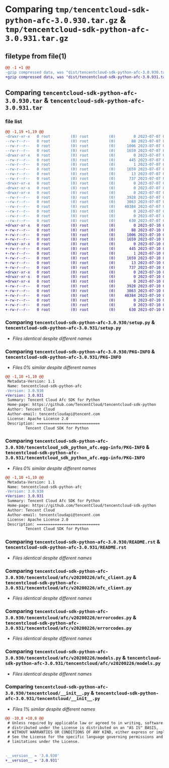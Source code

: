 # Comparing `tmp/tencentcloud-sdk-python-afc-3.0.930.tar.gz` & `tmp/tencentcloud-sdk-python-afc-3.0.931.tar.gz`

## filetype from file(1)

```diff
@@ -1 +1 @@
-gzip compressed data, was "dist/tencentcloud-sdk-python-afc-3.0.930.tar", last modified: Fri Jul  7 00:15:17 2023, max compression
+gzip compressed data, was "dist/tencentcloud-sdk-python-afc-3.0.931.tar", last modified: Mon Jul 10 00:29:06 2023, max compression
```

## Comparing `tencentcloud-sdk-python-afc-3.0.930.tar` & `tencentcloud-sdk-python-afc-3.0.931.tar`

### file list

```diff
@@ -1,19 +1,19 @@
-drwxr-xr-x   0 root         (0) root         (0)        0 2023-07-07 00:15:17.000000 tencentcloud-sdk-python-afc-3.0.930/
--rw-r--r--   0 root         (0) root         (0)       88 2023-07-07 00:15:17.000000 tencentcloud-sdk-python-afc-3.0.930/setup.cfg
--rw-r--r--   0 root         (0) root         (0)     1006 2023-07-07 00:15:17.000000 tencentcloud-sdk-python-afc-3.0.930/setup.py
--rw-r--r--   0 root         (0) root         (0)     1659 2023-07-07 00:15:17.000000 tencentcloud-sdk-python-afc-3.0.930/PKG-INFO
-drwxr-xr-x   0 root         (0) root         (0)        0 2023-07-07 00:15:17.000000 tencentcloud-sdk-python-afc-3.0.930/tencentcloud_sdk_python_afc.egg-info/
--rw-r--r--   0 root         (0) root         (0)      445 2023-07-07 00:15:17.000000 tencentcloud-sdk-python-afc-3.0.930/tencentcloud_sdk_python_afc.egg-info/SOURCES.txt
--rw-r--r--   0 root         (0) root         (0)        1 2023-07-07 00:15:17.000000 tencentcloud-sdk-python-afc-3.0.930/tencentcloud_sdk_python_afc.egg-info/dependency_links.txt
--rw-r--r--   0 root         (0) root         (0)     1659 2023-07-07 00:15:17.000000 tencentcloud-sdk-python-afc-3.0.930/tencentcloud_sdk_python_afc.egg-info/PKG-INFO
--rw-r--r--   0 root         (0) root         (0)       13 2023-07-07 00:15:17.000000 tencentcloud-sdk-python-afc-3.0.930/tencentcloud_sdk_python_afc.egg-info/top_level.txt
--rw-r--r--   0 root         (0) root         (0)      737 2023-07-07 00:15:17.000000 tencentcloud-sdk-python-afc-3.0.930/README.rst
-drwxr-xr-x   0 root         (0) root         (0)        0 2023-07-07 00:15:17.000000 tencentcloud-sdk-python-afc-3.0.930/tencentcloud/
-drwxr-xr-x   0 root         (0) root         (0)        0 2023-07-07 00:15:17.000000 tencentcloud-sdk-python-afc-3.0.930/tencentcloud/afc/
-drwxr-xr-x   0 root         (0) root         (0)        0 2023-07-07 00:15:17.000000 tencentcloud-sdk-python-afc-3.0.930/tencentcloud/afc/v20200226/
--rw-r--r--   0 root         (0) root         (0)     3928 2023-07-07 00:15:17.000000 tencentcloud-sdk-python-afc-3.0.930/tencentcloud/afc/v20200226/afc_client.py
--rw-r--r--   0 root         (0) root         (0)     3863 2023-07-07 00:15:17.000000 tencentcloud-sdk-python-afc-3.0.930/tencentcloud/afc/v20200226/errorcodes.py
--rw-r--r--   0 root         (0) root         (0)    40384 2023-07-07 00:15:17.000000 tencentcloud-sdk-python-afc-3.0.930/tencentcloud/afc/v20200226/models.py
--rw-r--r--   0 root         (0) root         (0)        0 2023-07-07 00:15:17.000000 tencentcloud-sdk-python-afc-3.0.930/tencentcloud/afc/v20200226/__init__.py
--rw-r--r--   0 root         (0) root         (0)        0 2023-07-07 00:15:17.000000 tencentcloud-sdk-python-afc-3.0.930/tencentcloud/afc/__init__.py
--rw-r--r--   0 root         (0) root         (0)      630 2023-07-07 00:15:17.000000 tencentcloud-sdk-python-afc-3.0.930/tencentcloud/__init__.py
+drwxr-xr-x   0 root         (0) root         (0)        0 2023-07-10 00:29:06.000000 tencentcloud-sdk-python-afc-3.0.931/
+-rw-r--r--   0 root         (0) root         (0)       88 2023-07-10 00:29:06.000000 tencentcloud-sdk-python-afc-3.0.931/setup.cfg
+-rw-r--r--   0 root         (0) root         (0)     1006 2023-07-10 00:29:05.000000 tencentcloud-sdk-python-afc-3.0.931/setup.py
+-rw-r--r--   0 root         (0) root         (0)     1659 2023-07-10 00:29:06.000000 tencentcloud-sdk-python-afc-3.0.931/PKG-INFO
+drwxr-xr-x   0 root         (0) root         (0)        0 2023-07-10 00:29:06.000000 tencentcloud-sdk-python-afc-3.0.931/tencentcloud_sdk_python_afc.egg-info/
+-rw-r--r--   0 root         (0) root         (0)      445 2023-07-10 00:29:06.000000 tencentcloud-sdk-python-afc-3.0.931/tencentcloud_sdk_python_afc.egg-info/SOURCES.txt
+-rw-r--r--   0 root         (0) root         (0)        1 2023-07-10 00:29:06.000000 tencentcloud-sdk-python-afc-3.0.931/tencentcloud_sdk_python_afc.egg-info/dependency_links.txt
+-rw-r--r--   0 root         (0) root         (0)     1659 2023-07-10 00:29:06.000000 tencentcloud-sdk-python-afc-3.0.931/tencentcloud_sdk_python_afc.egg-info/PKG-INFO
+-rw-r--r--   0 root         (0) root         (0)       13 2023-07-10 00:29:06.000000 tencentcloud-sdk-python-afc-3.0.931/tencentcloud_sdk_python_afc.egg-info/top_level.txt
+-rw-r--r--   0 root         (0) root         (0)      737 2023-07-10 00:29:05.000000 tencentcloud-sdk-python-afc-3.0.931/README.rst
+drwxr-xr-x   0 root         (0) root         (0)        0 2023-07-10 00:29:06.000000 tencentcloud-sdk-python-afc-3.0.931/tencentcloud/
+drwxr-xr-x   0 root         (0) root         (0)        0 2023-07-10 00:29:06.000000 tencentcloud-sdk-python-afc-3.0.931/tencentcloud/afc/
+drwxr-xr-x   0 root         (0) root         (0)        0 2023-07-10 00:29:06.000000 tencentcloud-sdk-python-afc-3.0.931/tencentcloud/afc/v20200226/
+-rw-r--r--   0 root         (0) root         (0)     3928 2023-07-10 00:29:05.000000 tencentcloud-sdk-python-afc-3.0.931/tencentcloud/afc/v20200226/afc_client.py
+-rw-r--r--   0 root         (0) root         (0)     3863 2023-07-10 00:29:05.000000 tencentcloud-sdk-python-afc-3.0.931/tencentcloud/afc/v20200226/errorcodes.py
+-rw-r--r--   0 root         (0) root         (0)    40384 2023-07-10 00:29:05.000000 tencentcloud-sdk-python-afc-3.0.931/tencentcloud/afc/v20200226/models.py
+-rw-r--r--   0 root         (0) root         (0)        0 2023-07-10 00:29:05.000000 tencentcloud-sdk-python-afc-3.0.931/tencentcloud/afc/v20200226/__init__.py
+-rw-r--r--   0 root         (0) root         (0)        0 2023-07-10 00:29:05.000000 tencentcloud-sdk-python-afc-3.0.931/tencentcloud/afc/__init__.py
+-rw-r--r--   0 root         (0) root         (0)      630 2023-07-10 00:29:05.000000 tencentcloud-sdk-python-afc-3.0.931/tencentcloud/__init__.py
```

### Comparing `tencentcloud-sdk-python-afc-3.0.930/setup.py` & `tencentcloud-sdk-python-afc-3.0.931/setup.py`

 * *Files identical despite different names*

### Comparing `tencentcloud-sdk-python-afc-3.0.930/PKG-INFO` & `tencentcloud-sdk-python-afc-3.0.931/PKG-INFO`

 * *Files 0% similar despite different names*

```diff
@@ -1,10 +1,10 @@
 Metadata-Version: 1.1
 Name: tencentcloud-sdk-python-afc
-Version: 3.0.930
+Version: 3.0.931
 Summary: Tencent Cloud Afc SDK for Python
 Home-page: https://github.com/TencentCloud/tencentcloud-sdk-python
 Author: Tencent Cloud
 Author-email: tencentcloudapi@tencent.com
 License: Apache License 2.0
 Description: ============================
         Tencent Cloud SDK for Python
```

### Comparing `tencentcloud-sdk-python-afc-3.0.930/tencentcloud_sdk_python_afc.egg-info/PKG-INFO` & `tencentcloud-sdk-python-afc-3.0.931/tencentcloud_sdk_python_afc.egg-info/PKG-INFO`

 * *Files 0% similar despite different names*

```diff
@@ -1,10 +1,10 @@
 Metadata-Version: 1.1
 Name: tencentcloud-sdk-python-afc
-Version: 3.0.930
+Version: 3.0.931
 Summary: Tencent Cloud Afc SDK for Python
 Home-page: https://github.com/TencentCloud/tencentcloud-sdk-python
 Author: Tencent Cloud
 Author-email: tencentcloudapi@tencent.com
 License: Apache License 2.0
 Description: ============================
         Tencent Cloud SDK for Python
```

### Comparing `tencentcloud-sdk-python-afc-3.0.930/README.rst` & `tencentcloud-sdk-python-afc-3.0.931/README.rst`

 * *Files identical despite different names*

### Comparing `tencentcloud-sdk-python-afc-3.0.930/tencentcloud/afc/v20200226/afc_client.py` & `tencentcloud-sdk-python-afc-3.0.931/tencentcloud/afc/v20200226/afc_client.py`

 * *Files identical despite different names*

### Comparing `tencentcloud-sdk-python-afc-3.0.930/tencentcloud/afc/v20200226/errorcodes.py` & `tencentcloud-sdk-python-afc-3.0.931/tencentcloud/afc/v20200226/errorcodes.py`

 * *Files identical despite different names*

### Comparing `tencentcloud-sdk-python-afc-3.0.930/tencentcloud/afc/v20200226/models.py` & `tencentcloud-sdk-python-afc-3.0.931/tencentcloud/afc/v20200226/models.py`

 * *Files identical despite different names*

### Comparing `tencentcloud-sdk-python-afc-3.0.930/tencentcloud/__init__.py` & `tencentcloud-sdk-python-afc-3.0.931/tencentcloud/__init__.py`

 * *Files 1% similar despite different names*

```diff
@@ -10,8 +10,8 @@
 # Unless required by applicable law or agreed to in writing, software
 # distributed under the License is distributed on an "AS IS" BASIS,
 # WITHOUT WARRANTIES OR CONDITIONS OF ANY KIND, either express or implied.
 # See the License for the specific language governing permissions and
 # limitations under the License.
 
 
-__version__ = '3.0.930'
+__version__ = '3.0.931'
```

